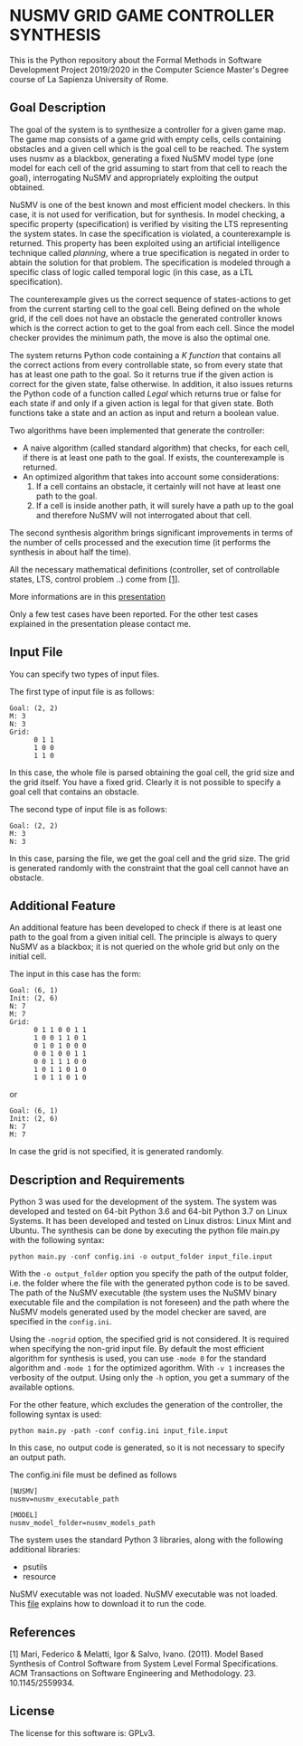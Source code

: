 # NUSMV GRID GAME CONTROLLER SYNTHESIS

This is the Python repository about the Formal Methods in Software Development Project 2019/2020 in the Computer Science Master's Degree course of La Sapienza University of Rome.



## Goal Description ##

The goal of the system is to synthesize a controller for a given game map. The game map consists of a game grid with empty cells, cells containing obstacles and a given cell which is the goal cell to be reached. The system uses nusmv as a blackbox, generating a fixed NuSMV model type (one model for each cell of the grid assuming to start from that cell to reach the goal), interrogating NuSMV and appropriately exploiting the output obtained.

NuSMV is one of the best known and most efficient model checkers. In this case, it is not used for verification, but for synthesis. In model checking, a specific property (specification) is verified by visiting the LTS representing the system states. In case the specification is violated, a counterexample is returned. This property has been exploited using an artificial intelligence technique called *planning*, where a true specification is negated in order to abtain the solution for that problem. The specification is modeled through a specific class of logic called temporal logic (in this case, as a LTL specification).

The counterexample gives us the correct sequence of states-actions to get from the current starting cell to the goal cell. Being defined on the whole grid, if the cell does not have an obstacle the generated controller knows which is the correct action to get to the goal from each cell. Since the model checker provides the minimum path, the move is also the optimal one.

The system returns Python code containing a *K function* that contains all the correct actions from every controllable state, so from every state that has at least one path to the goal. So it returns true if the given action is correct for the given state, false otherwise. In addition, it also issues returns the Python code of a function called *Legal* which returns true or false for each state if and only if a given action is legal for that given state. Both functions take a state and an action as input and return a boolean value.

Two algorithms have been implemented that generate the controller:

- A naive algorithm (called standard algorithm) that checks, for each cell, if there is at least one path to the goal. If exists, the counterexample is returned.
- An optimized algorithm that takes into account some considerations:
   1. If a cell contains an obstacle, it certainly will not have at least one path to the goal.
   2. If a cell is inside another path, it will surely have a path up to the goal and therefore NuSMV will not interrogated about that cell.

The second synthesis algorithm brings significant improvements in terms of the number of cells processed and the execution time (it performs the synthesis in about half the time).

All the necessary mathematical definitions (controller, set of controllable states, LTS, control problem ..) come from [[1]](#1).

More informations are in this [presentation](doc/nusmv_controller_synthesis.pdf)


Only a few test cases have been reported. For the other test cases explained in the presentation please contact me.


## Input File ##

You can specify two types of input files.


The first type of input file is as follows:

```
Goal: (2, 2)
M: 3
N: 3
Grid: 
      0 1 1    
      1 0 0 
      1 1 0
```

In this case, the whole file is parsed obtaining the goal cell, the grid size and the grid itself. You have a fixed grid.
Clearly it is not possible to specify a goal cell that contains an obstacle.


The second type of input file is as follows:

```
Goal: (2, 2)
M: 3
N: 3
```

In this case, parsing the file, we get the goal cell and the grid size. The grid is generated randomly with the constraint that the goal cell cannot have an obstacle.




## Additional Feature ##

An additional feature has been developed to check if there is at least one path to the goal from a given initial cell. The principle is always to query NuSMV as a blackbox; it is not queried on the whole grid but only on the initial cell.

The input in this case has the form:

```
Goal: (6, 1)
Init: (2, 6)
N: 7
M: 7
Grid: 
      0 1 1 0 0 1 1 
      1 0 0 1 1 0 1 
      0 1 0 1 0 0 0 
      0 0 1 0 0 1 1 
      0 0 1 1 1 0 0 
      1 0 1 1 0 1 0 
      1 0 1 1 0 1 0
```

or

```
Goal: (6, 1)
Init: (2, 6)
N: 7
M: 7
```

In case the grid is not specified, it is generated randomly.




## Description and Requirements ##

Python 3 was used for the development of the system. The system was developed and tested on 64-bit Python 3.6 and 64-bit Python 3.7 on Linux Systems. It has been developed and tested on Linux distros: Linux Mint and Ubuntu. The synthesis can be done by executing the python file main.py with the following syntax:

```
python main.py -conf config.ini -o output_folder input_file.input 
```

With the `-o output_folder` option you specify the path of the output folder, i.e. the folder where the file with the generated python code is to be saved. The path of the NuSMV executable (the system uses the NuSMV binary executable file and the compilation is not foreseen) and the path where the NuSMV models generated used by the model checker are saved, are specified in the `config.ini`.

Using the `-nogrid` option, the specified grid is not considered. It is required when specifying the non-grid input file. By default the most efficient algorithm for synthesis is used, you can use `-mode 0` for the standard algorithm and `-mode 1` for the optimized agorithm. With `-v 1` increases the verbosity of the output. Using only the `-h` option, you get a summary of the available options.

For the other feature, which excludes the generation of the controller, the following syntax is used:

```
python main.py -path -conf config.ini input_file.input
```

In this case, no output code is generated, so it is not necessary to specify an output path.



The config.ini file must be defined as follows

```
[NUSMV]
nusmv=nusmv_executable_path

[MODEL]
nusmv_model_folder=nusmv_models_path
```

The system uses the standard Python 3 libraries, along with the following additional libraries:

- psutils
- resource


NuSMV executable was not loaded. NuSMV executable was not loaded. This [file](nusmv/Readme.md) explains how to download it to run the code.


## References ##

<a id="1">[1]</a>
Mari, Federico & Melatti, Igor & Salvo, Ivano. (2011). Model Based Synthesis of Control Software from System Level Formal Specifications. ACM Transactions on Software Engineering and Methodology. 23. 10.1145/2559934.



## License ##

The license for this software is: GPLv3. 





